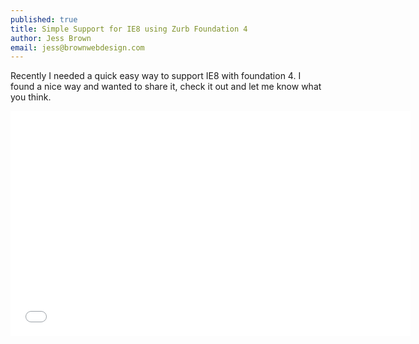 ```yaml
---
published: true
title: Simple Support for IE8 using Zurb Foundation 4
author: Jess Brown
email: jess@brownwebdesign.com
---
```


Recently I needed a quick easy way to support IE8 with foundation 4.  I found a nice way and wanted to share it, check it out and let me know what you think.

<div class="flex-video widescreen">
  <iframe width="640" height="360" src="//www.youtube.com/embed/6u1WtOH24v8?rel=0" frameborder="0" allowfullscreen></iframe>
</div>
